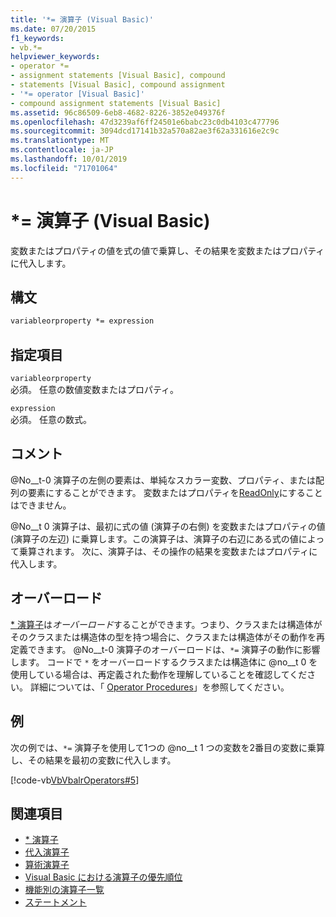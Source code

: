 ```yaml
---
title: '*= 演算子 (Visual Basic)'
ms.date: 07/20/2015
f1_keywords:
- vb.*=
helpviewer_keywords:
- operator *=
- assignment statements [Visual Basic], compound
- statements [Visual Basic], compound assignment
- '*= operator [Visual Basic]'
- compound assignment statements [Visual Basic]
ms.assetid: 96c86509-6eb8-4682-8226-3852e049376f
ms.openlocfilehash: 47d3239af6ff24501e6babc23c0db4103c477796
ms.sourcegitcommit: 3094dcd17141b32a570a82ae3f62a331616e2c9c
ms.translationtype: MT
ms.contentlocale: ja-JP
ms.lasthandoff: 10/01/2019
ms.locfileid: "71701064"
---
```

# <a name="-operator-visual-basic"></a>*= 演算子 (Visual Basic)
変数またはプロパティの値を式の値で乗算し、その結果を変数またはプロパティに代入します。  
  
## <a name="syntax"></a>構文  
  
```vb  
variableorproperty *= expression  
```  
  
## <a name="parts"></a>指定項目  
 `variableorproperty`  
 必須。 任意の数値変数またはプロパティ。  
  
 `expression`  
 必須。 任意の数式。  
  
## <a name="remarks"></a>コメント  
 @No__t-0 演算子の左側の要素は、単純なスカラー変数、プロパティ、または配列の要素にすることができます。 変数またはプロパティを[ReadOnly](../../../visual-basic/language-reference/modifiers/readonly.md)にすることはできません。  
  
 @No__t 0 演算子は、最初に式の値 (演算子の右側) を変数またはプロパティの値 (演算子の左辺) に乗算します。この演算子は、演算子の右辺にある式の値によって乗算されます。 次に、演算子は、その操作の結果を変数またはプロパティに代入します。  
  
## <a name="overloading"></a>オーバーロード  
 [* 演算子](../../../visual-basic/language-reference/operators/multiplication-operator.md)は*オーバーロード*することができます。つまり、クラスまたは構造体がそのクラスまたは構造体の型を持つ場合に、クラスまたは構造体がその動作を再定義できます。 @No__t-0 演算子のオーバーロードは、`*=` 演算子の動作に影響します。 コードで `*` をオーバーロードするクラスまたは構造体に @no__t 0 を使用している場合は、再定義された動作を理解していることを確認してください。 詳細については、「 [Operator Procedures](../../../visual-basic/programming-guide/language-features/procedures/operator-procedures.md)」を参照してください。  
  
## <a name="example"></a>例  
 次の例では、`*=` 演算子を使用して1つの @no__t 1 つの変数を2番目の変数に乗算し、その結果を最初の変数に代入します。  
  
 [!code-vb[VbVbalrOperators#5](~/samples/snippets/visualbasic/VS_Snippets_VBCSharp/VbVbalrOperators/VB/Class1.vb#5)]  
  
## <a name="see-also"></a>関連項目

- [* 演算子](../../../visual-basic/language-reference/operators/multiplication-operator.md)
- [代入演算子](../../../visual-basic/language-reference/operators/assignment-operators.md)
- [算術演算子](../../../visual-basic/language-reference/operators/arithmetic-operators.md)
- [Visual Basic における演算子の優先順位](../../../visual-basic/language-reference/operators/operator-precedence.md)
- [機能別の演算子一覧](../../../visual-basic/language-reference/operators/operators-listed-by-functionality.md)
- [ステートメント](../../../visual-basic/programming-guide/language-features/statements.md)
